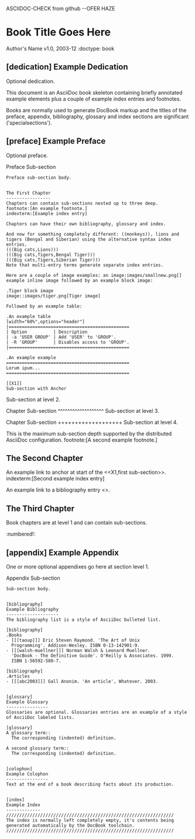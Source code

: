 ASCIIDOC-CHECK from github  --OFER HAZE

Book Title Goes Here
====================
Author's Name
v1.0, 2003-12
:doctype: book


[dedication]
Example Dedication
------------------
Optional dedication.

This document is an AsciiDoc book skeleton containing briefly
annotated example elements plus a couple of example index entries and
footnotes.

Books are normally used to generate DocBook markup and the titles of
the preface, appendix, bibliography, glossary and index sections are
significant ('specialsections').


[preface]
Example Preface
---------------
Optional preface.

Preface Sub-section
~~~~~~~~~~~~~~~~~~~
Preface sub-section body.


The First Chapter
-----------------
Chapters can contain sub-sections nested up to three deep.
footnote:[An example footnote.]
indexterm:[Example index entry]

Chapters can have their own bibliography, glossary and index.

And now for something completely different: ((monkeys)), lions and
tigers (Bengal and Siberian) using the alternative syntax index
entries.
(((Big cats,Lions)))
(((Big cats,Tigers,Bengal Tiger)))
(((Big cats,Tigers,Siberian Tiger)))
Note that multi-entry terms generate separate index entries.

Here are a couple of image examples: an image:images/smallnew.png[]
example inline image followed by an example block image:

.Tiger block image
image::images/tiger.png[Tiger image]

Followed by an example table:

.An example table
[width="60%",options="header"]
|==============================================
| Option          | Description
| -a 'USER GROUP' | Add 'USER' to 'GROUP'.
| -R 'GROUP'      | Disables access to 'GROUP'.
|==============================================

.An example example
===============================================
Lorum ipum...
===============================================

[[X1]]
Sub-section with Anchor
~~~~~~~~~~~~~~~~~~~~~~~
Sub-section at level 2.

Chapter Sub-section
^^^^^^^^^^^^^^^^^^^
Sub-section at level 3.

Chapter Sub-section
+++++++++++++++++++
Sub-section at level 4.

This is the maximum sub-section depth supported by the distributed
AsciiDoc configuration.
footnote:[A second example footnote.]


The Second Chapter
------------------
An example link to anchor at start of the <<X1,first sub-section>>.
indexterm:[Second example index entry]

An example link to a bibliography entry <<taoup>>.


The Third Chapter
-----------------
Book chapters are at level 1 and can contain sub-sections.


:numbered!:

[appendix]
Example Appendix
----------------
One or more optional appendixes go here at section level 1.

Appendix Sub-section
~~~~~~~~~~~~~~~~~~~
Sub-section body.


[bibliography]
Example Bibliography
--------------------
The bibliography list is a style of AsciiDoc bulleted list.

[bibliography]
.Books
- [[[taoup]]] Eric Steven Raymond. 'The Art of Unix
  Programming'. Addison-Wesley. ISBN 0-13-142901-9.
- [[[walsh-muellner]]] Norman Walsh & Leonard Muellner.
  'DocBook - The Definitive Guide'. O'Reilly & Associates. 1999.
  ISBN 1-56592-580-7.

[bibliography]
.Articles
- [[[abc2003]]] Gall Anonim. 'An article', Whatever. 2003.


[glossary]
Example Glossary
----------------
Glossaries are optional. Glossaries entries are an example of a style
of AsciiDoc labeled lists.

[glossary]
A glossary term::
  The corresponding (indented) definition.

A second glossary term::
  The corresponding (indented) definition.


[colophon]
Example Colophon
----------------
Text at the end of a book describing facts about its production.


[index]
Example Index
-------------
////////////////////////////////////////////////////////////////
The index is normally left completely empty, it's contents being
generated automatically by the DocBook toolchain.
////////////////////////////////////////////////////////////////
